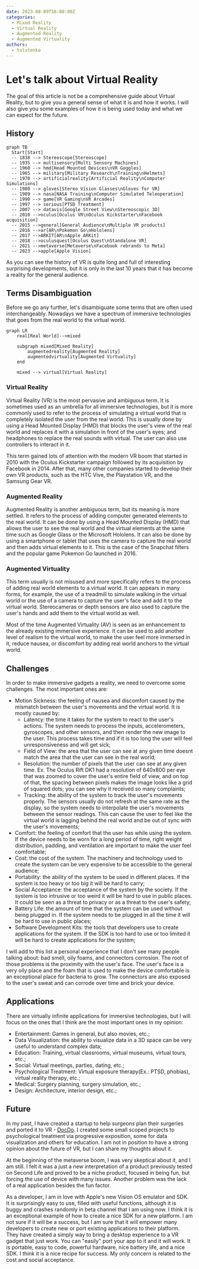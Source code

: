 ```yaml
---
date: 2023-08-09T16:00:00Z
categories:
  - Mixed Reality
  - Virtual Reality
  - Augmented Reality
  - Augmented Virtuality
authors:
  - tolstenko
---
```


# Let's talk about Virtual Reality

The goal of this article is not be a comprehensive guide about Virtual Reality, but to give you a general sense of what it is and how it works. I will also give you some examples of how it is being used today and what we can expect for the future.

<!-- more -->

[//]: # (ToDo: add image here, add summary )

## History

```mermaid
graph TB
  Start[Start] 
  -- 1838 --> Stereoscope[Stereoscope] 
  -- 1935 --> multisensory[Multi Sensory Machines]
  -- 1960 --> hmd[Head Mounted Devices\nVR Goggles]
  -- 1965 --> military[Military Research\nTraining\nHelmets]
  -- 1970 --> artificialreality[Artificial Reality\nComputer Simulations]
  -- 1980 --> gloves[Stereo Vision Glasses\nGloves for VR]
  -- 1989 --> nasa[NASA Training\nComputer Simulated Teleoperation]
  -- 1990 --> game[VR Gaming\nVR Arcades]
  -- 1997 --> serious[PTSD Treatment]
  -- 2007 --> datavis[Google Street View\nStereoscopic 3D]
  -- 2010 -->oculus[Oculus VR\nOculus Kickstarter\nFacebook acquisition]
  -- 2015 -->general[General Audience\nMultiple VR products]
  -- 2016 -->ar[AR\nPokemon Go\nHololens] 
  -- 2017 -->ARKIT[AR\nApple ARKit] 
  -- 2018 -->oculusquest[Oculus Quest\nStandalone VR]
  -- 2021 -->metaverse[Metaverse\nFacebook rebrands to Meta]
  -- 2023 -->apple[Apple Vision]
```

As you can see the history of VR is quite long and full of interesting surprising developments, but it is only in the last 10 years that it has become a reality for the general audience.

## Terms Disambiguation

Before we go any further, let's disambiguate some terms that are often used interchangeably. Nowadays we have a spectrum of immersive technologies that goes from the real world to the virtual world.

```mermaid
graph LR
    real[Real World]-->mixed
    
    subgraph mixed[Mixed Reality]
        augmentedreality[Augmented Reality]
        augmentedvirtuality[Augmented Virtuality]
    end
    
    mixed --> virtual[Virtual Reality]
```

### Virtual Reality

Virtual Reality (VR) is the most pervasive and ambiguous term. It is sometimes used as an umbrella for all immersive technologies, but it is more commonly used to refer to the process of simulating a virtual world that is completely isolated the user from the real world. This is usually done by using a Head Mounted Display (HMD) that blocks the user's view of the real world and replaces it with a simulation in front of the user's eyes; and headphones to replace the real sounds with virtual. The user can also use controllers to interact in it.

This term gained lots of attention with the modern VR boom that started in 2010 with the Oculus Kickstarter campaign followed by its acquisition by Facebook in 2014. After that, many other companies started to develop their own VR products, such as the HTC Vive, the Playstation VR, and the Samsung Gear VR.

### Augmented Reality

Augmented Reality is another ambiguous term, but its meaning is more settled. It refers to the process of adding computer generated elements to the real world. It can be done by using a Head Mounted Display (HMD) that allows the user to see the real world and the virtual elements at the same time such as Google Glass or the Microsoft Hololens. It can also be done by using a smartphone or tablet that uses the camera to capture the real world and then adds virtual elements to it. This is the case of the Snapchat filters and the popular game Pokemon Go launched in 2016.

### Augmented Virtuality

This term usually is not misused and more specifically refers to the process of adding real world elements to a virtual world. It can appears in many forms, for example, the use of a treadmill to simulate walking in the virtual world or the use of a camera to capture the user's face and add it to the virtual world. Stereocameras or depth sensors are also used to capture the user's hands and add them to the virtual world as well.

Most of the time Augmented Virtuality (AV) is seen as an enhancement to the already existing immersive experience. It can be used to add another level of realism to the virtual world, to make the user feel more immersed in it, reduce nausea, or discomfort by adding real world anchors to the virtual world.

## Challenges

In order to make immersive gadgets a reality, we need to overcome some challenges. The most important ones are:

- Motion Sickness: the feeling of nausea and discomfort caused by the mismatch between the user's movements and the virtual world. It is mostly caused by:
    - Latency: the time it takes for the system to react to the user's actions. The system needs to process the inputs, accelerometers, gyroscopes, and other sensors, and then render the new image to the user. This process takes time and if it is too long the user will feel unresponsiveness and will get sick; 
    - Field of View: the area that the user can see at any given time doesnt match the area that the user can see in the real world;
    - Resolution: the number of pixels that the user can see at any given time. Ex. The Oculus Rift DK1 had a resolution of 640x800 per eye that was zoomed to cover the user's entire field of view, and on top of that, the spacing between pixels makes the image looks like a grid of squared dots; you can see why it received so many complaints;
    - Tracking: the ability of the system to track the user's movements properly. The sensors usually do not refresh at the same rate as the display, so the system needs to interpolate the user's movements between the sensor readings. This can cause the user to feel like the virtual world is lagging behind the real world and be out of sync with the user's movements;
- Comfort: the feeling of comfort that the user has while using the system. If the device needs to be worn for a long period of time, right weight distribution, padding, and ventilation are important to make the user feel comfortable;
- Cost: the cost of the system. The machinery and technology used to create the system can be very expensive to be accessible to the general audience;
- Portability: the ability of the system to be used in different places. If the system is too heavy or too big it will be hard to carry; 
- Social Acceptance: the acceptance of the system by the society. If the system is too intrusive or too weird it will be hard to use in public places. It could be seen as a threat to privacy or as a threat to the user's safety;
- Battery Life: the amount of time that the system can be used without being plugged in. If the system needs to be plugged in all the time it will be hard to use in public places;
- Software Development Kits: the tools that developers use to create applications for the system. If the SDK is too hard to use or too limited it will be hard to create applications for the system;

I will add to this list a personal experience that I don't see many people talking about: bad smell, oily foams, and connectors corrosion. The root of those problems is the proximity with the user's face. The user's face is a very oily place and the foam that is used to make the device comfortable is an exceptional place for bacteria to grow. The connectors are also exposed to the user's sweat and can corrode over time and brick your device.

## Applications

There are virtually infinite applications for immersive technologies, but I will focus on the ones that I think are the most important ones in my opinion:

- Entertainment: Games in general, but also movies, etc.;
- Data Visualization: the ability to visualize data in a 3D space can be very useful to understand complex data;
- Education: Training, virtual classrooms, virtual museums, virtual tours, etc.;
- Social: Virtual meetings, parties, dating, etc.;
- Psychological Treatment: Virtual exposure therapy(Ex.: PTSD, phobias), virtual reality therapy, etc.;
- Medical: Surgery planning, surgery simulation, etc.;
- Design: Architecture, interior design, etc.; 

## Future

In my past, I have created a startup to help surgeons plan their surgeries and ported it to VR - [DocDo](https://www.docdo.com.br). I created some small scoped projects to psychological treatment via progressive exposition, some for data visualization and others for education. I am not in position to have a strong opinion about the future of VR, but I can share my thoughts about it.

At the beginning of the metaverse boom, I was very skeptical about it, and I am still. I felt it was a just a new interpretation of a product previously tested on Second Life and proved to be a niche product, focused in being fun, but forcing the use of device with many issues. Another problem was the lack of a real application besides the fun factor.

As a developer, I am in love with Apple's new Vision OS emulator and SDK. It is surprisingly easy to use, filled with useful functions, although it is buggy and crashes randomly in beta channel that I am using now. I think it is an exceptional example of how to create a nice SDK for a new platform. I am not sure if it will be a success, but I am sure that it will empower many developers to create new or port existing applications to their platform. They have created a simply way to bring a desktop experience to a VR gadget that just work. You can "easily" port your app to it and it will work. It is portable, easy to code, powerful hardware, nice battery life, and a nice SDK. I think it is a nice recipe for success. My only concern is related to the cost and social acceptance.